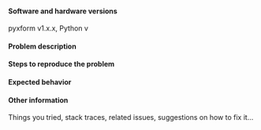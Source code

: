 <!-- 

Thank you for taking the time to report a pyxform issue!

Before filling this form, visit https://github.com/XLSForm/pyxform/issues?q=is%3Aissue and search to see whether your issue was already reported or fixed. If you find a match, comment on it or add a +1 rather than posting a new issue. If you find a problem you know how to fix, submit a pull request. 🎉

For all problem reports, please use the template below. Also include any relevant stack traces or error messages.

-->

#### Software and hardware versions 
pyxform v1.x.x, Python v

#### Problem description

#### Steps to reproduce the problem

#### Expected behavior

#### Other information 
Things you tried, stack traces, related issues, suggestions on how to fix it...